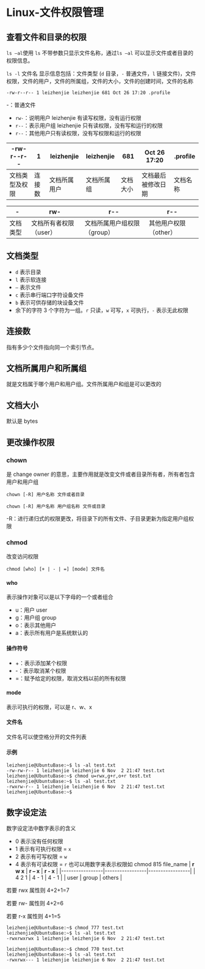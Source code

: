 # Linux-文件权限管理
## 查看文件和目录的权限
`ls –al`使用 `ls` 不带参数只显示文件名称，通过`ls –al` 可以显示文件或者目录的权限信息。

`ls -l` 文件名 显示信息包括：文件类型 (`d` 目录，`-` 普通文件，`l` 链接文件)，文件权限，文件的用户，文件的所属组，文件的大小，文件的创建时间，文件的名称
```
-rw-r--r-- 1 leizhenjie leizhenjie 681 Oct 26 17:20 .profile
```

-：普通文件
- `rw-`：说明用户 leizhenjie 有读写权限，没有运行权限
- `r--`：表示用户组 leizhenjie 只有读权限，没有写和运行的权限
- `r--`：其他用户只有读权限，没有写权限和运行的权限

| **-rw-r--r--** | **1** | **leizhenjie** | **leizhenjie** | **681** | **Oct 26 17:20** | **.profile** |
|----------------|-------|-------------|-------------|---------|------------------|--------------|
| 文档类型及权限        | 连接数   | 文档所属用户      | 文档所属组       | 文档大小    | 文档最后被修改日期        | 文档名称         |

| **-** | **rw-**       | **r--**          | **r--**       |
|-------|---------------|------------------|---------------|
| 文档类型  | 文档所有者权限（user） | 文档所属用户组权限（group） | 其他用户权限（other） |


## 文档类型
- `d` 表示目录
- `l` 表示软连接
- `–` 表示文件
- `c` 表示串行端口字符设备文件
- `b` 表示可供存储的块设备文件
- 余下的字符 3 个字符为一组。`r` 只读，`w` 可写，`x` 可执行，`-` 表示无此权限

## 连接数
指有多少个文件指向同一个索引节点。

## 文档所属用户和所属组
就是文档属于哪个用户和用户组。文件所属用户和组是可以更改的

## 文档大小
默认是 bytes

## 更改操作权限
### chown
是 change owner 的意思，主要作用就是改变文件或者目录所有者，所有者包含用户和用户组
```
chown [-R] 用户名称 文件或者目录

chown [-R] 用户名称 用户组名称 文件或目录
```
-R：进行递归式的权限更改，将目录下的所有文件、子目录更新为指定用户组权限

### chmod
改变访问权限
```
chmod [who] [+ | - | =] [mode] 文件名
```
#### who
表示操作对象可以是以下字母的一个或者组合

- u：用户 user
- g：用户组 group
- o：表示其他用户
- a：表示所有用户是系统默认的

#### 操作符号
- +：表示添加某个权限
- -：表示取消某个权限
- =：赋予给定的权限，取消文档以前的所有权限

#### mode
表示可执行的权限，可以是 r、w、x

#### 文件名
文件名可以使空格分开的文件列表

#### 示例
```
leizhenjie@UbuntuBase:~$ ls -al test.txt 
-rw-rw-r-- 1 leizhenjie leizhenjie 6 Nov  2 21:47 test.txt
leizhenjie@UbuntuBase:~$ chmod u=rwx,g+r,o+r test.txt 
leizhenjie@UbuntuBase:~$ ls -al test.txt 
-rwxrw-r-- 1 leizhenjie leizhenjie 6 Nov  2 21:47 test.txt
leizhenjie@UbuntuBase:~$
```
## 数字设定法
数字设定法中数字表示的含义

- 0 表示没有任何权限
- 1 表示有可执行权限 = `x`
- 2 表示有可写权限 = `w`
- 4 表示有可读权限 = `r`
也可以用数字来表示权限如 chmod 815 file_name
| **r    w    x** | **r    –    x** | **r    -    x** |
|-----------------|-----------------|-----------------|
| 4    2    1     | 4    -    1    | 4    -    1    |
| user            | group           | others          |


若要 rwx 属性则 4+2+1=7

若要 rw- 属性则 4+2=6

若要 r-x 属性则 4+1=5
```
leizhenjie@UbuntuBase:~$ chmod 777 test.txt 
leizhenjie@UbuntuBase:~$ ls -al test.txt 
-rwxrwxrwx 1 leizhenjie leizhenjie 6 Nov  2 21:47 test.txt

leizhenjie@UbuntuBase:~$ chmod 770 test.txt 
leizhenjie@UbuntuBase:~$ ls -al test.txt 
-rwxrwx--- 1 leizhenjie leizhenjie 6 Nov  2 21:47 test.txt
```